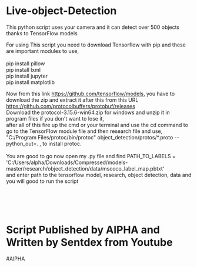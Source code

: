 # Live-object-Detection
This python script uses your camera and it can detect over 500 objects thanks to TensorFlow models<br/>


For using This script you need to download Tensorflow with pip and these are important modules to use,<br/>
<br/>
pip install pillow<br/>
pip install lxml<br/>
pip install jupyter<br/>
pip install matplotlib<br/>

Now from this link https://github.com/tensorflow/models, you have to download the zip and extract it after this from this URL https://github.com/protocolbuffers/protobuf/releases<br/>
Download the protocol-3.15.6-win64.zip for windows and unzip it in program files if you don't want to lose it, <br/>
after all of this fire up the cmd or your terminal and use the cd command to go to the TensorFlow module file and then research file and use, <br/>
"C:/Program Files/protoc/bin/protoc" object_detection/protos/*.proto --python_out=. , to install protoc. <br/>
<br/>
You are good to go now open my .py file and find PATH_TO_LABELS = 'C:/Users/alpha/Downloads/Compressed/models-master/research/object_detection/data/mscoco_label_map.pbtxt' <br/>
and enter path to the tensorflow model, research, object detection, data and you will good to run the script<br/>
<br/>
<br/>
<br/>
<br/>
# Script Published by AlPHA and Written by Sentdex from Youtube<br/>
#AlPHA<br/>
